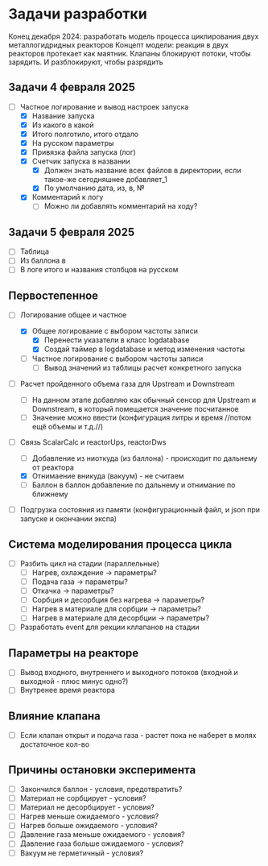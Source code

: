 # Задачи разработки

Конец декабря 2024: разработать модель процесса циклирования двух металлогидридных реакторов
Концепт модели: реакция в двух реакторов протекает как маятник. Клапаны блокируют потоки, чтобы зарядить. И разблокируют, чтобы разрядить

## Задачи 4 февраля 2025
- [ ] Частное логирование и вывод настроек запуска
    - [x] Название запуска
    - [x] Из какого в какой
    - [x] Итого полготило, итого отдало
    - [x] На русском параметры
    - [x] Привязка файла запуска (лог)
    - [x] Счетчик запуска в названии
        - [x] Должен знать название всех файлов в директории, если такое-же сегодняшнее добавляет_1
        - [x] По умолчанию дата, из, в, №
    - [x] Комментарий к логу
        - [ ] Можно ли добавлять комментарий на ходу?

## Задачи 5 февраля 2025
- [ ] Таблица
- [ ] Из баллона в
- [ ] В логе итого и названия столбцов на русском

## Первостепенное
- [ ] Логирование общее и частное
    - [x] Общее логирование с выбором частоты записи
        - [x] Перенести указатели в класс logdatabase
        - [x] Создай таймер в logdatabase и метод изменения частоты
    - [ ] Частное логирование с выбором частоты записи
        - [ ] Вывод значений из таблицы расчет конкретного запуска
- [ ] Расчет пройденного объема газа для Upstream и Downstream 
    - [ ] На данном этапе добавляю как обычный сенсор для Upstream и Downstream, в который помещается значение посчитанное
    - [ ] Значение можно ввести (конфигурация литры и время //потом ещё объемы и т.д.//)
- [ ] Связь ScalarCalc и reactorUps, reactorDws
    - [ ] Добавление из ниоткуда (из баллона) - происходит по дальнему от реактора
    - [x] Отнимаение вникуда (вакуум) - не считаем
    - [ ] Баллон в баллон добавление по дальнему и отнимание по ближнему
- [ ] Подгрузка состояния из памяти (конфигурационный файл, и json при запуске и окончании экспа)


## Система моделирования процесса цикла
- [ ] Разбить цикл на стадии (параллельные)
    - [ ] Нагрев, охлаждение -> параметры?
    - [ ] Подача газа -> параметры?
    - [ ] Откачка -> параметры?
    - [ ] Сорбция и десорбция без нагрева -> параметры?
    - [ ] Нагрев в материале для сорбции -> параметры?
    - [ ] Нагрев в материале для десорбции -> параметры?
- [ ] Разработать event для рекции кллапанов на стадии

## Параметры на реакторе
- [ ] Вывод входного, внутреннего и выходного потоков (входной и выходной - плюс минус одно?)
- [ ] Внутренее время реактора 

## Влияние клапана
- [ ] Если клапан открыт и подача газа - растет пока не наберет в молях достаточное кол-во

## Причины остановки эксперимента
- [ ] Закончился баллон - условия, предотвратить?
- [ ] Материал не сорбцирует - условия?
- [ ] Материал не десорбцирует - условия?
- [ ] Нагрев меньше ожидаемого - условия?
- [ ] Нагрев больше ожидаемого - условия?
- [ ] Давление газа меньше ожидаемого - условия?
- [ ] Давление газа больше ожидаемого - условия?
- [ ] Вакуум не герметичный - условия?
